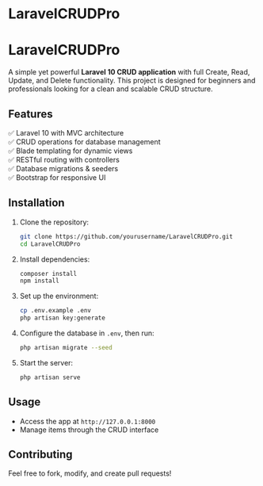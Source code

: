 # LaravelCRUDPro

# **LaravelCRUDPro**  
A simple yet powerful **Laravel 10 CRUD application** with full Create, Read, Update, and Delete functionality. This project is designed for beginners and professionals looking for a clean and scalable CRUD structure.  

## **Features**  
✅ Laravel 10 with MVC architecture  
✅ CRUD operations for database management  
✅ Blade templating for dynamic views  
✅ RESTful routing with controllers  
✅ Database migrations & seeders  
✅ Bootstrap for responsive UI  

## **Installation**  
1. Clone the repository:  
   ```bash
   git clone https://github.com/yourusername/LaravelCRUDPro.git
   cd LaravelCRUDPro
   ```
2. Install dependencies:  
   ```bash
   composer install
   npm install
   ```
3. Set up the environment:  
   ```bash
   cp .env.example .env
   php artisan key:generate
   ```
4. Configure the database in `.env`, then run:  
   ```bash
   php artisan migrate --seed
   ```
5. Start the server:  
   ```bash
   php artisan serve
   ```

## **Usage**  
- Access the app at `http://127.0.0.1:8000`  
- Manage items through the CRUD interface  

## **Contributing**  
Feel free to fork, modify, and create pull requests!  


